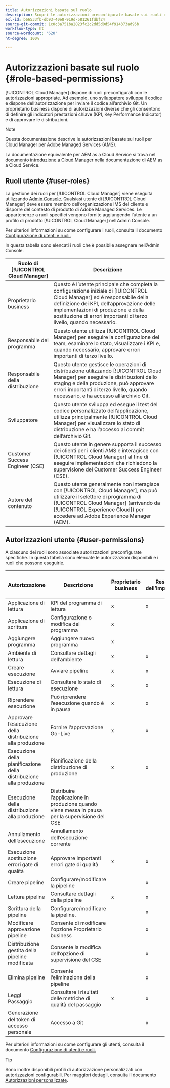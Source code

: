 ```yaml
---
title: Autorizzazioni basate sul ruolo
description: Scopri le autorizzazioni preconfigurate basate sui ruoli di Cloud Manager per gestire l’accesso alle risorse cloud.
exl-id: b66533fb-db93-40e8-919d-581261fdbf24
source-git-commit: 1c0c3a751ba2023fc2c2dd5d0d54f914373ad95b
workflow-type: ht
source-wordcount: '620'
ht-degree: 100%

---
```



# Autorizzazioni basate sul ruolo {#role-based-permissions}

[!UICONTROL Cloud Manager] dispone di ruoli preconfigurati con le autorizzazioni appropriate. Ad esempio, uno sviluppatore sviluppa il codice e dispone dell’autorizzazione per inviare il codice all’archivio Git. Un proprietario business dispone di autorizzazioni diverse che gli consentono di definire gli indicatori prestazioni chiave (KPI, Key Performance Indicator) e di approvare le distribuzioni.

>[!NOTE]
>
>Questa documentazione descrive le autorizzazioni basate sui ruoli per Cloud Manager per Adobe Managed Services (AMS).
>
>La documentazione equivalente per AEM as a Cloud Service si trova nel documento [introduzione a Cloud Manager](https://experienceleague.adobe.com/docs/experience-manager-cloud-service/content/onboarding/concepts/cloud-manager-introduction.html?lang=it#role-based-permissions) nella documentazione di AEM as a Cloud Service.

## Ruoli utente {#user-roles}

La gestione dei ruoli per [!UICONTROL Cloud Manager] viene eseguita utilizzando [Admin Console.](https://helpx.adobe.com/it/enterprise/using/admin-console.html) Qualsiasi utente di [!UICONTROL Cloud Manager] deve essere membro dell’organizzazione IMS del cliente e disporre del contesto di prodotto di Adobe Managed Services. Le appartenenze a ruoli specifici vengono fornite aggiungendo l’utente a un profilo di prodotto [!UICONTROL Cloud Manager] nell’Admin Console.

Per ulteriori informazioni su come configurare i ruoli, consulta il documento [Configurazione di utenti e ruoli.](/help/requirements/users-and-roles.md)

In questa tabella sono elencati i ruoli che è possibile assegnare nell’Admin Console.

| Ruolo di [!UICONTROL Cloud Manager] | Descrizione |
|---|---|
| Proprietario business | Questo è l’utente principale che completa la configurazione iniziale di [!UICONTROL Cloud Manager] ed è responsabile della definizione dei KPI, dell’approvazione delle implementazioni di produzione e della sostituzione di errori importanti di terzo livello, quando necessario. |
| Responsabile del programma | Questo utente utilizza [!UICONTROL Cloud Manager] per eseguire la configurazione del team, esaminare lo stato, visualizzare i KPI e, quando necessario, approvare errori importanti di terzo livello. |
| Responsabile della distribuzione | Questo utente gestisce le operazioni di distribuzione utilizzando [!UICONTROL Cloud Manager] per eseguire le distribuzioni dello staging e della produzione, può approvare errori importanti di terzo livello, quando necessario, e ha accesso all’archivio Git. |
| Sviluppatore | Questo utente sviluppa ed esegue il test del codice personalizzato dell’applicazione, utilizza principalmente [!UICONTROL Cloud Manager] per visualizzare lo stato di distribuzione e ha l’accesso ai commit dell’archivio Git. |
| Customer Success Engineer (CSE) | Questo utente in genere supporta il successo dei clienti per i clienti AMS e interagisce con [!UICONTROL Cloud Manager] al fine di eseguire implementazioni che richiedono la supervisione del Customer Success Engineer (CSE). |
| Autore del contenuto | Questo utente generalmente non interagisce con [!UICONTROL Cloud Manager], ma può utilizzare il selettore di programma di [!UICONTROL Cloud Manager] (arrivando da [!UICONTROL Experience Cloud]) per accedere ad Adobe Experience Manager (AEM). |

## Autorizzazioni utente {#user-permissions}

A ciascuno dei ruoli sono associate autorizzazioni preconfigurate specifiche. In questa tabella sono elencate le autorizzazioni disponibili e i ruoli che possono eseguirle.


| Autorizzazione | Descrizione | Proprietario business | Responsabile dell’implementazione | Program Manager (Responsabile programma) | Sviluppatore | CSE |
|--- |--- |--- |--- |--- |--- |--- |
| Applicazione di lettura | KPI del programma di lettura | x | x | x | x | x |
| Applicazione di scrittura | Configurazione o modifica del programma | x |  |  |  |  |
| Aggiungere programma | Aggiungere nuovo programma | x |  |  |  |  |
| Ambiente di lettura | Consultare dettagli dell’ambiente | x | x | x | x | x |
| Creare esecuzione | Avviare pipeline | x | x | x |  |  |
| Esecuzione di lettura | Consultare lo stato di esecuzione | x | x | x | x | x |
| Riprendere esecuzione | Può riprendere l’esecuzione quando è in pausa | x | x | x |  | x |
| Approvare l’esecuzione della distribuzione alla produzione | Fornire l’approvazione Go-Live | x | x | x |  |  |
| Esecuzione della pianificazione della distribuzione alla produzione | Pianificazione della distribuzione di produzione | x | x | x |  | x |
| Esecuzione della distribuzione alla produzione | Distribuire l’applicazione in produzione quando viene messa in pausa per la supervisione del CSE |  |  |  |  | x |
| Annullamento dell’esecuzione | Annullamento dell’esecuzione corrente |  |  | x |  |  |
| Esecuzione sostituzione errori gate di qualità | Approvare importanti errori gate di qualità | x | x | x |  |  |
| Creare pipeline | Configurare/modificare la pipeline |  | x |  |  |  |
| Lettura pipeline | Consultare dettagli della pipeline | x | x | x | x | x |
| Scrittura della pipeline | Configurare/modificare la pipeline. |  | x |  |  |  |
| Modificare approvazione pipeline | Consente di modificare l&#39;opzione Proprietario business |  | x |  |  |  |
| Distribuzione gestita della pipeline modificata | Consente la modifica dell’opzione di supervisione del CSE |  | x |  |  |  |
| Elimina pipeline | Consente l’eliminazione della pipeline |  | x |  |  |  |
| Leggi Passaggio | Consultare i risultati delle metriche di qualità del passaggio | x | x | x | x | x |
| Generazione del token di accesso personale | Accesso a Git |  | x |  | x |  |

Per ulteriori informazioni su come configurare gli utenti, consulta il documento [Configurazione di utenti e ruoli.](/help/requirements/users-and-roles.md)

>[!TIP]
>
>Sono inoltre disponibili profili di autorizzazione personalizzati con autorizzazioni configurabili. Per maggiori dettagli, consulta il documento [Autorizzazioni personalizzate](/help/using/custom-permissions.md).
